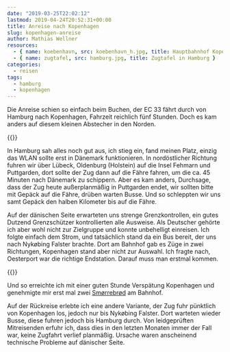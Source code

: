 ```yaml
---
date: "2019-03-25T22:02:12"
lastmod: 2019-04-24T20:52:31+00:00
title: Anreise nach Kopenhagen
slug: kopenhagen-anreise
author: Mathias Wellner
resources:
  - { name: koebenhavn, src: koebenhavn_h.jpg, title: Hauptbahnhof Kopenhagen }
  - { name: zugtafel, src: hamburg.jpg, title: Zugtafel in Hamburg }
categories:
  - reisen
tags:
  - hamburg
  - kopenhagen
---
```

Die Anreise schien so einfach beim Buchen, der EC 33 fährt durch von Hamburg nach Kopenhagen, Fahrzeit reichlich fünf Stunden. Doch es kam anders auf diesem kleinen Abstecher in den Norden. 
<!--more-->

{{<responsive-image name="zugtafel">}}

In Hamburg sah alles noch gut aus, ich stieg ein, fand meinen Platz, einzig das WLAN sollte erst in Dänemark funktionieren. In nordöstlicher Richtung fuhren wir über Lübeck, Oldenburg (Holstein) auf die Insel Fehmarn und Puttgarden, dort sollte der Zug dann auf die Fähre fahren, um die ca. 45 Minuten nach Dänemark zu schippern. Aber es kam anders, Durchsage, dass der Zug heute außerplanmäßig in Puttgarden endet, wir sollten bitte mit Gepäck auf die Fähre, drüben warten Busse. Und so schleppten wir uns samt Gepäck den halben Kilometer bis auf die Fähre. 

Auf der dänischen Seite erwarteten uns strenge Grenzkontrollen, ein gutes Dutzend Grenzschützer kontrollierten alle Ausweise. Als Deutscher gehörte ich aber wohl nicht zur Zielgruppe und konnte unbehelligt einreisen. Ich folgte einfach dem Strom, und tatsächlich stand da ein Bus bereit, der uns nach Nykøbing Falster brachte. Dort am Bahnhof gab es Züge in zwei Richtungen, Kopenhagen stand aber nicht zur Auswahl. Ich fragte nach, Oesterport war die richtige Endstation. Darauf muss man erstmal kommen. 

{{<responsive-image name="koebenhavn">}}

Und so erreichte ich mit einer guten Stunde Verspätung Kopenhagen und genehmigte mir erst mal zwei [Smørrebrød](https://de.wikipedia.org/wiki/Sm%C3%B8rrebr%C3%B8d) am Bahnhof. 

Auf der Rückreise erlebte ich eine andere Variante, der Zug fuhr pünktlich von Kopenhagen los, jedoch nur bis Nykøbing Falster. Dort warteten wieder Busse, diese fuhren jedoch bis Hamburg durch. Von leidgeprüften Mitreisenden erfuhr ich, dass dies in den letzten Monaten immer der Fall war, keine Zugfahrt verlief planmäßig. Ursache waren anscheinend technische Probleme auf dänischer Seite. 
